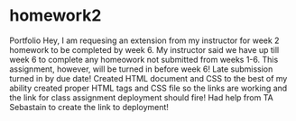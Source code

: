 # homework2
Portfolio 
Hey, I am requesing an extension from my instructor for week 2 homework to be completed by week 6. My instructor said we have up till week 6 to complete any homeowork not submitted from weeks 1-6. This assignment, however, will be turned in before week 6!
Late submission turned in by due date!
Created HTML document and CSS to the best of my ability 
created proper HTML tags and CSS file so the links are working and the link for class assignment deployment should fire!
Had help from TA Sebastain to create the link to deployment!
